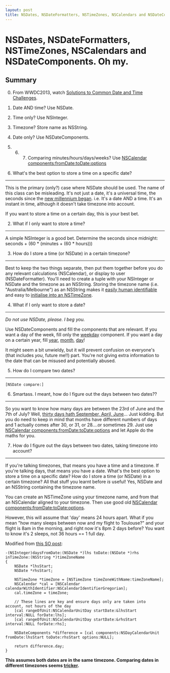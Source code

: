 ```yaml
---
layout: post
title: NSDates, NSDateFormatters, NSTimeZones, NSCalendars and NSDateComponents. Oh my.
---
```


NSDates, NSDateFormatters, NSTimeZones, NSCalendars and NSDateComponents. Oh my.
==========================================================================

Summary
-------------

0) From WWDC2013, watch [Solutions to Common Date and Time Challenges](https://developer.apple.com/videos/wwdc/2013/).

1) Date AND time? Use NSDate.

2) Time only? Use NSInteger.

3) Timezone? Store name as NSString.

4) Date only? Use NSDateComponents.

5) 6) 7) Comparing minutes/hours/days/weeks? Use  [NSCalendar components:fromDate:toDate:options](https://developer.apple.com/library/mac/documentation/Cocoa/Reference/Foundation/Classes/NSCalendar_Class/#//apple_ref/occ/instm/NSCalendar/components:fromDate:toDate:options:)




1) What's the best option to store a time on a specific date?
-----------------------------------------------------------------------------------

This is the primary (only?) case where NSDate should be used. The name of this class can be misleading. It's not just a date, it's a universal time, the seconds since the [new millennium began](https://developer.apple.com/library/mac/documentation/Cocoa/Reference/Foundation/Classes/NSDate_Class/#//apple_ref/occ/instp/NSDate/timeIntervalSinceReferenceDate). i.e. It's a date AND a time. It's an instant in time, although it doesn't take timezone into account.

If you want to store a time on a certain day, this is your best bet.

2) What if I only want to store a time?
--------------------------------------------------

A simple NSInteger is a good bet. Determine the seconds since midnight:
    seconds + (60 * (minutes + (60 * hours)))

3) How do I store a time (or NSDate) in a certain timezone?
------------
Best to keep the two things separate, then put them together before you do any relevant calculations (NSCalendar), or display to user (NSDateFormatter). You'll need to create a tuple with your NSInteger or NSDate and the timezone as an NSString. Storing the timezone name (i.e. "Australia/Melbourne") as an NSString makes it [easily human identifiable](https://en.wikipedia.org/wiki/List_of_tz_database_time_zones) and easy to [initialise into an NSTimeZone](https://developer.apple.com/library/prerelease/ios/documentation/Cocoa/Reference/Foundation/Classes/NSTimeZone_Class/index.html#//apple_ref/occ/clm/NSTimeZone/timeZoneWithName:).

4) What if I only want to store a date?
--------------------------------------------------

*Do not use NSDate, please. I beg you.*

Use NSDateComponents and fill the components that are relevant. If you want a day of the week, fill only the [weekday](https://developer.apple.com/library/mac/documentation/Cocoa/Reference/Foundation/Classes/NSDateComponents_Class/#//apple_ref/occ/instp/NSDateComponents/weekday) component. If you want a day on a certain year, fill [year](https://developer.apple.com/library/mac/documentation/Cocoa/Reference/Foundation/Classes/NSDateComponents_Class/#//apple_ref/occ/instp/NSDateComponents/year), [month](https://developer.apple.com/library/mac/documentation/Cocoa/Reference/Foundation/Classes/NSDateComponents_Class/#//apple_ref/occ/instp/NSDateComponents/month), [day](https://developer.apple.com/library/mac/documentation/Cocoa/Reference/Foundation/Classes/NSDateComponents_Class/#//apple_ref/occ/instp/NSDateComponents/day)!

It might seem a bit unwieldy, but it will prevent confusion on everyone's (that includes *you*, future me!!) part. You're not giving extra information to the date that can be misused and potentially abused.

5) How do I compare two dates?
-------------------------------------------
    [NSDate compare:]

6) Smartass. I meant, how do I figure out the days between two dates??
----------------------------------------------------------------------------------------------------
  
So you want to know how many days are between the 23rd of June and the 7th of July? Well, [thirty days hath September, April, June](https://en.wikipedia.org/wiki/Thirty_days_hath_September)... Just kidding. But you do need to keep in mind that months have different numbers of days and 1 actually comes after 30, or 31, or 28....or sometimes 29. Just use [NSCalendar components:fromDate:toDate:options](https://developer.apple.com/library/mac/documentation/Cocoa/Reference/Foundation/Classes/NSCalendar_Class/#//apple_ref/occ/instm/NSCalendar/components:fromDate:toDate:options:) and let Apple do the maths for you.

7) How do I figure out the days between two dates, taking timezone into account?
--------------------------

If you're talking timezones, that means you have a time and a timezone. If you're talking days, that means you have a date. What's the best option to store a time on a specific date? How do I store a time (or NSDate) in a certain timezone? All that stuff you learnt before *is* useful! Yes, NSDate and an NSString containing the timezone name.

You can create an NSTimeZone using your timezone name, and from that an NSCalendar aligned to your timezone. Then use good old [NSCalendar components:fromDate:toDate:options](https://developer.apple.com/library/mac/documentation/Cocoa/Reference/Foundation/Classes/NSCalendar_Class/#//apple_ref/occ/instm/NSCalendar/components:fromDate:toDate:options:).

However, this will assume that 'day' means 24 hours apart. What if you mean "how many sleeps between now and my flight to Toulouse?" and your flight is 8am in the morning, and right now it's 8pm 2 days before? You want to know it's 2 sleeps, not 36 hours == 1 full day. 

Modified from [this SO post](http://stackoverflow.com/a/28921565):

    -(NSInteger)daysFromDate:(NSDate *)lhs toDate:(NSDate *)rhs inTimeZone:(NSString *)timeZoneName
    {
        NSDate *lhsStart;
        NSDate *rhsStart;

        NSTimeZone *timeZone = [NSTimeZone timeZoneWithName:timeZoneName];
        NSCalendar *cal = [NSCalendar calendarWithIdentifier:NSCalendarIdentifierGregorian];
        cal.timeZone = timeZone;

        // These lines are key and ensure days only are taken into account, not hours of the day
        [cal rangeOfUnit:NSCalendarUnitDay startDate:&lhsStart interval:NULL forDate:lhs];
        [cal rangeOfUnit:NSCalendarUnitDay startDate:&rhsStart interval:NULL forDate:rhs];

        NSDateComponents *difference = [cal components:NSDayCalendarUnit fromDate:lhsStart toDate:rhsStart options:NULL];
    
        return difference.day;
    }


**This assumes both dates are in the same timezone. Comparing dates in different timezones seems [tricker](http://stackoverflow.com/a/2066255).** 
